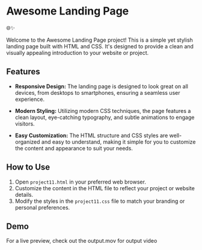 
# Awesome Landing Page

🌐✨

Welcome to the Awesome Landing Page project! This is a simple yet stylish landing page built with HTML and CSS. It's designed to provide a clean and visually appealing introduction to your website or project.

## Features

- **Responsive Design:** The landing page is designed to look great on all devices, from desktops to smartphones, ensuring a seamless user experience.
  
- **Modern Styling:** Utilizing modern CSS techniques, the page features a clean layout, eye-catching typography, and subtle animations to engage visitors.

- **Easy Customization:** The HTML structure and CSS styles are well-organized and easy to understand, making it simple for you to customize the content and appearance to suit your needs.

## How to Use

1. Open `project11.html` in your preferred web browser.
2. Customize the content in the HTML file to reflect your project or website details.
3. Modify the styles in the `project11.css` file to match your branding or personal preferences.


## Demo

For a live preview, check out the output.mov for output video

